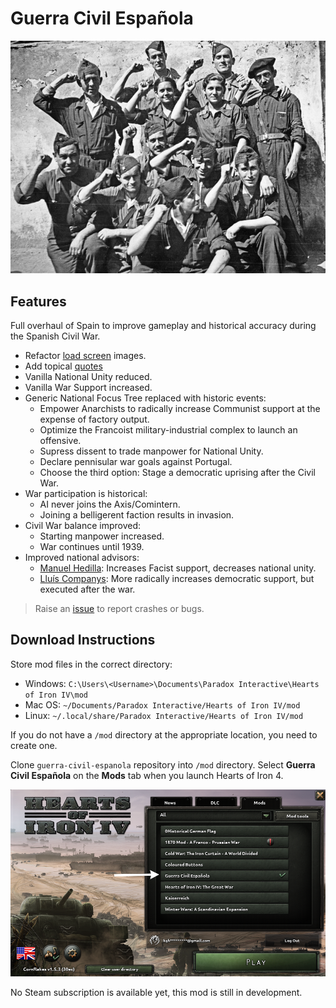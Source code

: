 # Guerra Civil Española

![](./images/spanish-civil-war.png)

## Features

Full overhaul of Spain to improve gameplay and historical accuracy during the Spanish Civil War.

* Refactor [load screen](images/loadscreen-images/README.md) images.
* Add topical [quotes](localisation/loading_tips_l_english.yml)
* Vanilla National Unity reduced.
* Vanilla War Support increased.
* Generic National Focus Tree replaced with historic events:
  * Empower Anarchists to radically increase Communist support at the expense of factory output.
  * Optimize the Francoist military-industrial complex to launch an offensive.
  * Supress dissent to trade manpower for National Unity.
  * Declare pennisular war goals against Portugal.
  * Choose the third option: Stage a democratic uprising after the Civil War.
* War participation is historical:
  * AI never joins the Axis/Comintern.
  * Joining a belligerent faction results in invasion.
* Civil War balance improved:
  * Starting manpower increased.
  * War continues until 1939.
* Improved national advisors:
  * [Manuel Hedilla](https://en.wikipedia.org/wiki/Manuel_Hedilla): Increases Facist support, decreases national unity.
  * [Lluís Companys](https://en.wikipedia.org/wiki/Llu%C3%ADs_Companys): More radically increases democratic support, but executed after the war.
  
> Raise an [issue](https://github.com/kghamilton89/guerra-civil-espanola/issues/new) to report crashes or bugs.

## Download Instructions

Store mod files in the correct directory:

* Windows: `C:\Users\<Username>\Documents\Paradox Interactive\Hearts of Iron IV\mod`
* Mac OS: `~/Documents/Paradox Interactive/Hearts of Iron IV/mod`
* Linux: `~/.local/share/Paradox Interactive/Hearts of Iron IV/mod`

If you do not have a `/mod` directory at the appropriate location, you need to create one.

Clone `guerra-civil-espanola` repository into `/mod` directory. Select **Guerra Civil Española** on the **Mods** tab when you launch Hearts of Iron 4.

![](./images/homescreen.png)

No Steam subscription is available yet, this mod is still in development.

